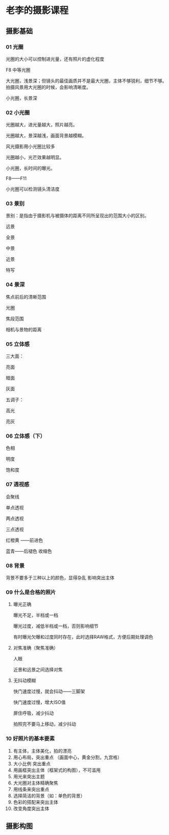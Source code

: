 # 老李的摄影课程

## 摄影基础

### 01 光圈

光圈的大小可以控制进光量，还有照片的虚化程度

F8 中等光圈  

大光圈，浅景深；但镜头的最佳画质并不是最大光圈，主体不够锐利，细节不够。拍摄风景用大光圈的时候，会影响清晰度。

小光圈，长景深

### 02 小光圈

光圈越大，进光量越大，照片越亮。

光圈越大，景深越浅，画面背景越模糊。

风光摄影用小光圈比较多

光圈越小，光芒效果越明显。

小光圈，长时间的曝光。

F8——F11

小光圈可以检测镜头清洁度

### 03 景别

景别：是指由于摄影机与被摄体的距离不同所呈现出的范围大小的区别。

远景

全景

中景

近景

特写

### 04 景深

焦点前后的清晰范围

光圈

焦段范围

相机与景物的距离

### 05 立体感

三大面：

亮面

暗面

灰面



五调子：

高光

亮灰



### 06 立体感（下）

色相

明度

饱和度



### 07 透视感

会聚线

单点透视

两点透视

三点透视



红橙黄 ——前进色

蓝青——后褪色  收缩色

###  08 背景

背景不要多于三种以上的颜色，显得杂乱  影响突出主体



### 09 什么是合格的照片

1. 曝光正确

   曝光不足，半档或一档

   曝光过度，减低半档或一档，否则影响细节

   有时曝光欠曝和过度同时存在，此时选择RAW格式，方便后期处理调色

2. 对焦准确（聚焦准确）

   人眼

   近景和远景之间选择对焦

3. 无抖动模糊

   快门速度过慢，就会抖动——三脚架

   快门速度过慢，增大ISO值

   屏住呼吸，减少抖动

   拍照完不要马上移动，减少抖动

### 10 好照片的基本要素

1. 有主体，主体美化，拍的漂亮
2. 用心布局，突出重点 （画面中心，黄金分割，九宫格）
3. 大小比例  突出重点
4. 用画框突出主体（框架式的构图），不可滥用
5. 用光来突出主题
6. 大光圈对主体精确聚焦
7. 用线条来突出重点
8. 选择简洁的背景（如：单色的背景）
9. 色彩的搭配来突出主体
10. 改变角度突出主体

## 摄影构图

